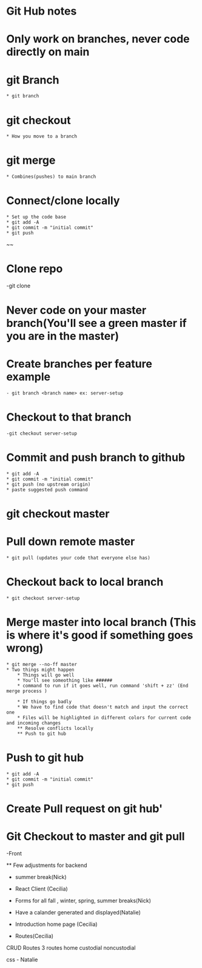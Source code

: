 # Git Hub notes

# Only work on branches, never code directly on main

# git Branch

    * git branch 


# git checkout

    * How you move to a branch

# git merge 

    * Combines(pushes) to main branch

# Connect/clone locally
    * Set up the code base
    * git add -A
    * git commit -m "initial commit"
    * git push
~~
# Clone repo
 -git clone <pasted command on github>

# Never code on your master branch(You'll see a green master if you are in the master)

# Create branches per feature example 
    - git branch <branch name> ex: server-setup
# Checkout to that branch 
    -git checkout server-setup

# Commit and push branch to github
    * git add -A
    * git commit -m "initial commit"
    * git push (no upstream origin)
    * paste suggested push command 

# git checkout master

# Pull down remote master 
    * git pull (updates your code that everyone else has)

# Checkout back to local branch
    * git checkout server-setup

# Merge master into local branch (This is where it's good if something goes wrong)
    * git merge --no-ff master
    * Two things might happen
        * Things will go well 
        * You'll see someothing like ######
        * command to run if it goes well, run command 'shift + zz' (End merge process )

        * If things go badly
        * We have to find code that doesn't match and input the correct one
        * Files will be highlighted in different colors for current code and incoming changes 
        ** Resolve conflicts locally
        ** Push to git hub 

# Push to git hub
    * git add -A
    * git commit -m "initial commit"
    * git push 

# Create Pull request on git hub'

# Git Checkout to master and git pull


-Front 

** Few adjustments for backend
- summer break(Nick)

- React Client (Cecilia)
- Forms for all fall , winter, spring, summer breaks(Nick)
- Have a calander generated and displayed(Natalie)
- Introduction home page (Cecilia) 
- Routes(Cecilia)

CRUD Routes
3 routes
home 
custodial 
noncustodial 

css - Natalie 




    


